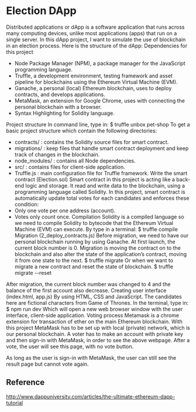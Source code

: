 # Election DApp

Distributed applications or dApp is a software application that runs across many computing devices, unlike most applications (apps) that run on a single server. In this dApp project, I want to simulate the use of blockchain in an election process. Here is the structure of the dApp:
Dependencies for this project
- Node Package Manager (NPM), a package manager for the JavaScript programming language.
- Truffle, a development environment, testing framework and asset pipeline for blockchains using the Ethereum Virtual Machine (EVM).
- Ganache, a personal (local) Ethereum blockchain, uses to deploy contracts, and develops applications.
- MetaMask, an extension for Google Chrome, uses with connecting the personal blockchain with a browser.
- Syntax Highlighting for Solidity language.

Project structure
In command line, type in:
      $ truffle unbox pet-shop
To get a basic project structure which contain the following directories:
- contracts/ : contains the Solidity source files for smart contract.
- migrations/ : keep files that handle smart contract deployment and keep track
of changes in the blockchain.
- node_modules/ : contains all Node dependencies.
- src/ : contains files for client-side application.
- Truffle.js : main configuration file for Truffle framework.
Write the smart contract (Election.sol)
Smart contract in this project is acting like a back-end logic and storage. It read and write data to the blockchain, using a programming language called Solidity. In this project, smart contract is automatically update total votes for each candidates and enforces these condition:
- Only one vote per one address (account).
- Votes only count once.
Compilation
Solidity is a compiled language so we need to compile Solidity to bytecode that the Ethereum Virtual Machine (EVM) can execute. By type in a terminal:
      $ truffle compile
Migration (2_deploy_contracts.js)
Before migration, we need to have our personal blockchain running by using Ganache. At first launch, the current block number is 0.
Migration is moving the contract on to the blockchain and also alter the state of the application’s contract, moving it from one state to the next.
      $ truffle migrate
Or when we want to migrate a new contract and reset the state of blockchain.
      $ truffle migrate --reset

After migration, the current block number was changed to 4 and the balance of the
first account also decrease.
Creating user interface (index.html, app.js)
By using HTML, CSS and JavaScript. The candidates here are fictional characters from ​Game of Thrones.​
In the terminal, type in:
$ npm run dev
Which will open a new web browser window with the user interface, client-side application.
Voting process
Metamask is a chrome extension for transaction of ether on the main Ethereum blockchain. With this project MetaMask has to be set up with local (private) network, which is our personal blockchain.
A voter has to make an account with private key and then sign-in with MetaMask, in order to see the above webpage. After a vote, the user will see this page, with no vote button.

As long as the user is sign-in with MetaMask, the user can still see the result page but cannot vote again.

## Reference
http://www.dappuniversity.com/articles/the-ultimate-ethereum-dapp-tutorial
